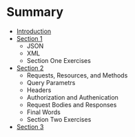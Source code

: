 # Summary

* [Introduction](README.md)
* [Section 1](section-1.md)
  * JSON
  * XML
  * Section One Exercises
* [Section 2](section-2.md)
  * Requests, Resources, and Methods
  * Query Parametrs
  * Headers
  * Authorization and Authenication
  * Request Bodies and Responses
  * Final Words
  * Section Two Exercises
* [Section 3](section-3.md)

